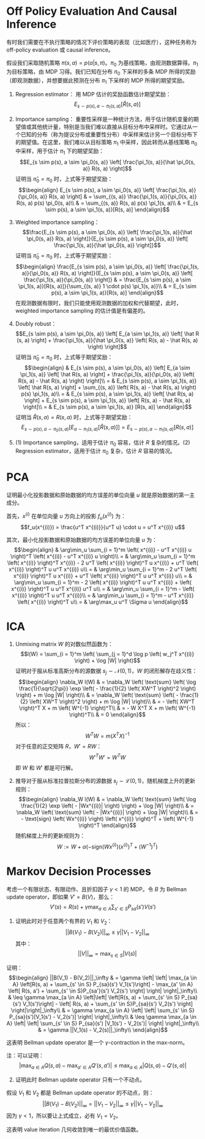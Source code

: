 # Off Policy Evaluation And Causal Inference
有时我们需要在不执行策略的情况下评价策略的表现（比如医疗），这种任务称为 off-policy evaluation 或 causal inference。

假设我们采取随机策略 $\pi(s, a) = p(a | s, \pi)$。$\pi_0$ 为基线策略，由观测数据算得。$\pi_1$ 为目标策略，由 MDP 习得。我们已知在分布 $\pi_0$ 下采样的多条 MDP 所得的奖励（即观测数据），并想要据此预测在分布 $\pi_1$ 下采样的 MDP 所得的期望奖励。

1. Regression estimator：
用 MDP 估计的奖励函数估计期望奖励：
$$E_{s \sim p(s), a \sim \pi_1(s, a)} \left[ \hat R(s, a) \right]$$

2. Importance sampling：
重要性采样是一种统计方法，用于估计随机变量的期望值或其他统计量，特别是当我们难以直接从目标分布中采样时。它通过从一个已知的分布（称为提议分布或重要性分布）中采样来估计另一个目标分布下的期望值。在这里，我们难以从目标策略 $\pi_1$ 中采样，因此转而从基线策略 $\pi_0$ 中采样，用于估计 $\pi_1$ 下的期望奖励：
$$E_{s \sim p(s), a \sim \pi_0(s, a)} \left[ \frac{\pi_1(s, a)}{\hat \pi_0(s, a)} R(s, a) \right]$$
证明当 $\hat \pi_0 = \pi_0$ 时，上式等于期望奖励：
$$\begin{align}
E_{s \sim p(s), a \sim \pi_0(s, a)} \left[ \frac{\pi_1(s, a)}{\pi_0(s, a)} R(s, a) \right] & = \sum_{(s, a)} \frac{\pi_1(s, a)}{\pi_0(s, a)} R(s, a) p(s) \pi_0(s, a)\\
& = \sum_{(s, a)} R(s, a) p(s) \pi_1(s, a)\\
& = E_{s \sim p(s), a \sim \pi_1(s, a)}[R(s, a)]
\end{align}$$

3. Weighted importance sampling：
$$\frac{E_{s \sim p(s), a \sim \pi_0(s, a)} \left[ \frac{\pi_1(s, a)}{\hat \pi_0(s, a)} R(s, a) \right]}{E_{s \sim p(s), a \sim \pi_0(s, a)} \left[ \frac{\pi_1(s, a)}{\hat \pi_0(s, a)} \right]}$$
证明当 $\hat \pi_0 = \pi_0$ 时，上式等于期望奖励：
$$\begin{align}
\frac{E_{s \sim p(s), a \sim \pi_0(s, a)} \left[ \frac{\pi_1(s, a)}{\pi_0(s, a)} R(s, a) \right]}{E_{s \sim p(s), a \sim \pi_0(s, a)} \left[ \frac{\pi_1(s, a)}{\pi_0(s, a)} \right]} & = \frac{E_{s \sim p(s), a \sim \pi_1(s, a)}[R(s, a)]}{\sum_{(s, a)} 1 \cdot p(s) \pi_1(s, a)}\\
& = E_{s \sim p(s), a \sim \pi_1(s, a)}[R(s, a)]
\end{align}$$
在观测数据有限时，我们只能使用观测数据的加权和代替期望，此时，weighted importance sampling 的估计值是有偏差的。

4. Doubly robust：
$$E_{s \sim p(s), a \sim \pi_0(s, a)} \left[ E_{a \sim \pi_1(s, a)} \left[ \hat R (s, a) \right] + \frac{\pi_1(s, a)}{\hat \pi_0(s, a)} \left( R(s, a) - \hat R(s, a) \right) \right]$$
证明当 $\hat \pi_0 = \pi_0$ 时，上式等于期望奖励：
$$\begin{align}
& E_{s \sim p(s), a \sim \pi_0(s, a)} \left[ E_{a \sim \pi_1(s, a)} \left[ \hat R(s, a) \right] + \frac{\pi_1(s, a)}{\pi_0(s, a)} \left( R(s, a) - \hat R(s, a) \right) \right]\\ 
= & E_{s \sim p(s), a \sim \pi_1(s, a)} \left[ \hat R(s, a) \right] + \sum_{(s, a)} \left( R(s, a) - \hat R(s, a) \right) p(s) \pi_1(s, a)\\
= & E_{s \sim p(s), a \sim \pi_1(s, a)} \left[ \hat R(s, a) \right] + E_{s \sim p(s), a \sim \pi_1(s, a)} \left[ R(s, a) - \hat R(s, a) \right]\\
= & E_{s \sim p(s), a \sim \pi_1(s, a)} [R(s, a)]
\end{align}$$
证明当 $\hat R(s, a) = R(s, a)$ 时，上式等于期望奖励：
$$E_{s \sim p(s), a \sim \pi_0(s, a)} \left[ E_{a \sim \pi_1(s, a)} \left[ \hat R (s, a) \right] \right] = E_{s \sim p(s), a \sim \pi_1(s, a)} [R(s, a)]$$

5. (1) Importance sampling，适用于估计 $\pi_0$ 容易，估计 $R$ 复杂的情况。(2) Regression estimator，适用于估计 $\pi_0$ 复杂，估计 $R$ 容易的情况。

# PCA
证明最小化投影数据和原始数据的均方误差的单位向量 $u$ 就是原始数据的第一主成分。

首先，$x^{(i)}$ 在单位向量 $u$ 方向上的投影 $f_u(x^{(i)})$ 为：
$$f_u(x^{(i)}) = \frac{u^T x^{(i)}}{u^T u} \cdot u = u^T x^{(i)} u$$

其次，最小化投影数据和原始数据的均方误差的单位向量 $u$ 为：
$$\begin{align}
& \arg\min_u \sum_{i = 1}^m \left( x^{(i)} - u^T x^{(i)} u \right)^T \left( x^{(i)} - u^T x^{(i)} u \right)\\
= & \arg\min_u \sum_{i = 1}^m \left( x^{(i)} \right)^T x^{(i)} - 2 u^T \left( x^{(i)} \right)^T u x^{(i)} + u^T \left( x^{(i)} \right)^T u u^T x^{(i)} u\\
= & \arg\min_u \sum_{i = 1}^m - 2 u^T \left( x^{(i)} \right)^T u x^{(i)} + u^T \left( x^{(i)} \right)^T u u^T x^{(i)} u\\
= & \arg\min_u \sum_{i = 1}^m - 2 \left( x^{(i)} \right)^T u u^T x^{(i)} + \left( x^{(i)} \right)^T u u^T x^{(i)} u^T u\\
= & \arg\min_u \sum_{i = 1}^m - \left( x^{(i)} \right)^T u u^T x^{(i)}\\
= & \arg\min_u \sum_{i = 1}^m - u^T x^{(i)} \left( x^{(i)} \right)^T u\\
= & \arg\max_u u^T \Sigma u
\end{align}$$

# ICA
1. Unmixing matrix $W$ 的对数似然函数为：
$$l(W) = \sum_{i = 1}^m \left( \sum_{j = 1}^d \log p \left( w_j^T x^{(i)} \right) + \log |W| \right)$$
证明对于服从标准高斯分布的源数据 $s_j \sim \mathcal{N}(0, 1)$，$W$ 的闭形解存在歧义性：
$$\begin{align}
\nabla_W l(W) & = \nabla_W \left( \text{sum} \left( \log \frac{1}{\sqrt{2\pi}} \exp \left( - \frac{1}{2} \left( XW^T \right)^2 \right) \right) + m \log |W| \right)\\
& = \nabla_W \left( \text{sum} \left( - \frac{1}{2} \left( XW^T \right)^2 \right) + m \log |W| \right)\\
& = - \left( XW^T \right)^T X + m \left( W^{-1} \right)^T\\
& = - W X^T X + m \left( W^{-1} \right)^T\\
& = 0
\end{align}$$
所以：
$$W^TW = m (X^T X)^{-1}$$
对于任意的正交矩阵 $R$，$W' = RW$：
$${W'}^T W' = W^T W$$
即 $W$ 和 $W'$ 都是可行解。

2. 推导对于服从标准拉普拉斯分布的源数据 $s_j \sim \mathcal{L}(0, 1)$，随机梯度上升的更新规则：
$$\begin{align}
\nabla_W l(W) & = \nabla_W \left( \text{sum} \left( \log \frac{1}{2} \exp \left( - |Wx^{(i)}| \right) \right) + \log |W| \right)\\
& = \nabla_W \left( \text{sum} \left( - |Wx^{(i)}| \right) + \log |W| \right)\\
& = - \text{sign} \left( Wx^{(i)} \right) \left( x^{(i)} \right)^T + \left( W^{-1} \right)^T
\end{align}$$
随机梯度上升的更新规则为：
$$W := W + \alpha \left( - \text{sign} \left( Wx^{(i)} \right) \left( x^{(i)} \right)^T + \left( W^{-1} \right)^T \right)$$

# Markov Decision Processes
考虑一个有限状态、有限动作、且折扣因子 $\gamma < 1$ 的 MDP。令 $B$ 为 Bellman update operator，即如果 $V' = B(V)$，那么：
$$V'(s) = R(s) + \gamma \max_{a \in A} \sum_{s' \in S} P_{sa}(s') V(s')$$

1. 证明此时对于任意两个有界的 $V_1$ 和 $V_2$：
$$||B(V_1) - B(V_2)||_\infty \leq \gamma ||V_1 - V_2||_\infty$$
其中：
$$||V||_\infty = \max_{s \in S} |V(s)|$$

证明：
$$\begin{align}
||B(V_1) - B(V_2)||_\infty & = \gamma \left| \left| \max_{a \in A} \left[R(s, a) + \sum_{s' \in S} P_{sa}(s') V_1(s')\right] - \max_{a' \in A} \left[ R(s, a') + \sum_{s' \in S}P_{sa'}(s') V_2(s') \right] \right| \right|_\infty\\
& \leq \gamma \max_{a \in A} \left|\left| \left[R(s, a) + \sum_{s' \in S} P_{sa}(s') V_1(s')\right] - \left[ R(s, a) + \sum_{s' \in S}P_{sa}(s') V_2(s') \right] \right|\right|_\infty\\
& = \gamma \max_{a \in A} \left| \left| \sum_{s' \in S} P_{sa}(s')[V_1(s') - V_2(s')] \right| \right|_\infty\\
& \leq \gamma \max_{a \in A} \left| \left| \sum_{s' \in S} P_{sa}(s') |V_1(s') - V_2(s')| \right| \right|_\infty\\
& = \gamma ||V_1(s) - V_2(s)||_\infty\\
\end{align}$$

这表明 Bellman update operator 是一个 $\gamma$-contraction in the max-norm。

注：可以证明：
$$|\max_{a \in A} Q(s, a) - \max_{a' \in A}Q'(s, a')| \leq \max_{a \in A}|Q(s, a) - Q'(s, a)|$$

2. 证明此时 Bellman update operator 只有一个不动点。

假设 $V_1$ 和 $V_2$ 都是 Bellman update operator 的不动点，则：
$$||B(V_1) - B(V_2)||_\infty = ||V_1 - V_2||_\infty \leq \gamma ||V_1 - V_2||_\infty$$
因为 $\gamma < 1$，所以要让上式成立，必有 $V_1 = V_2$。

这表明 value iteration 几何收敛到唯一的最优价值函数。
